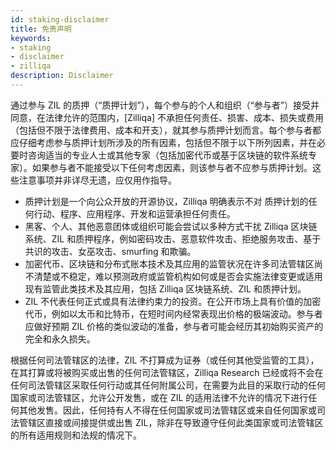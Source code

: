 ```yaml
---
id: staking-disclaimer
title: 免责声明
keywords: 
- staking
- disclaimer
- zilliqa	
description: Disclaimer
---
```


通过参与 ZIL 的质押（“质押计划”），每个参与的个人和组织（“参与者”）接受并同意，在法律允许的范围内，[Zilliqa] 不承担任何责任、损害、成本、损失或费用（包括但不限于法律费用、成本和开支），就其参与质押计划而言。每个参与者都应仔细考虑参与质押计划所涉及的所有因素，包括但不限于以下所列因素，并在必要时咨询适当的专业人士或其他专家（包括加密代币或基于区块链的软件系统专家）。如果参与者不能接受以下任何考虑因素，则该参与者不应参与质押计划。这些注意事项并非详尽无遗，应仅用作指导。

- 质押计划是一个向公众开放的开源协议，Zilliqa 明确表示不对 质押计划的任何行动、程序、应用程序、开发和运营承担任何责任。
- 黑客、个人、其他恶意团体或组织可能会尝试以多种方式干扰 Zilliqa 区块链系统、ZIL 和质押程序，例如密码攻击、恶意软件攻击、拒绝服务攻击、基于共识的攻击、女巫攻击、smurfing 和欺骗。
- 加密代币、区块链和分布式账本技术及其应用的监管状况在许多司法管辖区尚不清楚或不稳定，难以预测政府或监管机构如何或是否会实施法律变更或适用现有监管此类技术及其应用，包括 Zilliqa 区块链系统、ZIL 和质押计划。
- ZIL 不代表任何正式或具有法律约束力的投资。在公开市场上具有价值的加密代币，例如以太币和比特币，在短时间内经常表现出价格的极端波动。参与者应做好预期 ZIL 价格的类似波动的准备，参与者可能会经历其初始购买资产的完全和永久损失。

根据任何司法管辖区的法律，ZIL 不打算成为证券（或任何其他受监管的工具），在其打算或将被购买或出售的任何司法管辖区，Zilliqa Research 已经或将不会在任何司法管辖区采取任何行动或其任何附属公司，在需要为此目的采取行动的任何国家或司法管辖区，允许公开发售，或在 ZIL 的适用法律不允许的情况下进行任何其他发售。因此，任何持有人不得在任何国家或司法管辖区或来自任何国家或司法管辖区直接或间接提供或出售 ZIL，除非在导致遵守任何此类国家或司法管辖区的所有适用规则和法规的情况下。

